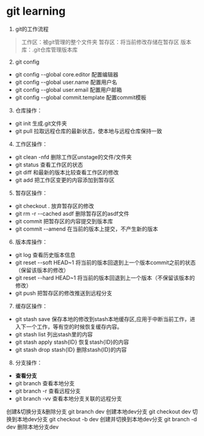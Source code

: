 # git learning
1. git的工作流程
> 工作区：被git管理的整个文件夹
 暂存区：将当前修改存储在暂存区
 版本库：.git仓库管理版本库

2. git config
- git config --global core.editor      配置编辑器
- git config --global user.name        配置用户名
- git config --global user.email       配置用户邮箱
- git config --global commit.template  配置commit模板

3. 仓库操作：
- git init             生成.git文件夹
- git pull             拉取远程仓库的最新状态，使本地与远程仓库保持一致

4. 工作区操作：
- git clean -nfd       删除工作区unstage的文件/文件夹
- git status           查看工作区的状态
- git diff             和最新的版本比较查看工作区的修改
- git add              把工作区变更的内容添加到暂存区

5. 暂存区操作：
- git checkout .       放弃暂存区的修改
- git rm -r --cached  asdf        删除暂存区的asdf文件
- git commit           把暂存区的内容提交到版本库   
- git commit --amend   在当前的版本上提交，不产生新的版本

6. 版本库操作：
- git log              查看历史版本信息
- git reset --soft HEAD~1         将当前的版本回退到上一个版本commit之前的状态（保留该版本的修改）
- git reset --hard HEAD~1         将当前的版本回退到上一个版本（不保留该版本的修改）
- git push             把暂存区的修改推送到远程分支

7. 缓存区操作：
- git stash save       保存本地的修改到stash本地缓存区,应用于中断当前工作，进入下一个工作，等有空的时候恢复缓存内容。
- git stash list       列出stash里的内容
- git stash apply stash{ID}   恢复stash{ID}的内容
- git stash drop stash{ID}    删除stash{ID}的内容

8. 分支操作：
- **查看分支**
- git branch           查看本地分支
- git branch -r        查看远程分支
- git branch -vv       查看本地分支关联的远程分支

创建&切换分支&删除分支
git branch dev       创建本地dev分支
git checkout dev     切换到本地dev分支
git checkout -b dev  创建并切换到本地dev分支
git branch -d dev    删除本地分支dev








